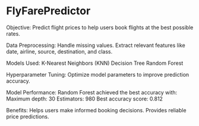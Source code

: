 # FlyFarePredictor

Objective:
     Predict flight prices to help users book flights at the best possible rates.

Data Preprocessing: 
     Handle missing values.
     Extract relevant features like date, airline, source, destination, and class.

Models Used:
    K-Nearest Neighbors (KNN)
    Decision Tree
    Random Forest 

Hyperparameter Tuning:
    Optimize model parameters to improve prediction accuracy.

Model Performance:
    Random Forest achieved the best accuracy with:
    Maximum depth: 30
    Estimators: 980
    Best accuracy score: 0.812

Benefits:
   Helps users make informed booking decisions.
   Provides reliable price predictions.
